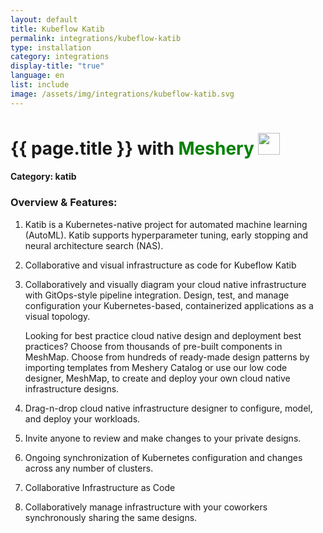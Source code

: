 ```yaml
---
layout: default
title: Kubeflow Katib
permalink: integrations/kubeflow-katib
type: installation
category: integrations
display-title: "true"
language: en
list: include
image: /assets/img/integrations/kubeflow-katib.svg
---
```


<h1>{{ page.title }} with <span style="font-weight: bold; color: green;">Meshery</span> <img src="{{ page.image }}" style="width: 35px; height: 35px;" /></h1>


#### Category: katib

### Overview & Features:
1. Katib is a Kubernetes-native project for automated machine learning (AutoML). Katib supports hyperparameter tuning, early stopping and neural architecture search (NAS).

2. Collaborative and visual infrastructure as code for Kubeflow Katib

4. 
    Collaboratively and visually diagram your cloud native infrastructure with GitOps-style pipeline integration. Design, test, and manage configuration your Kubernetes-based, containerized applications as a visual topology.



    Looking for best practice cloud native design and deployment best practices? Choose from thousands of pre-built components in MeshMap. Choose from hundreds of ready-made design patterns by importing templates from Meshery Catalog or use our low code designer, MeshMap, to create and deploy your own cloud native infrastructure designs.



5. Drag-n-drop cloud native infrastructure designer to configure, model, and deploy your workloads.

6. Invite anyone to review and make changes to your private designs.

7. Ongoing synchronization of Kubernetes configuration and changes across any number of clusters.

8. Collaborative Infrastructure as Code

9. Collaboratively manage infrastructure with your coworkers synchronously sharing the same designs.

